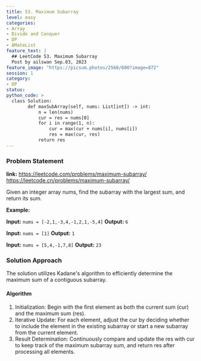 ```yaml
---
title: 53. Maximum Subarray
level: easy
categories:
- Array  
- Divide and Conquer
- DP
- AMateList
feature_text: |
  ## LeetCode 53. Maximum Subarray
  Post by ailswan Sep.03, 2023
feature_image: "https://picsum.photos/2560/600?image=872"
session: 1
category:
- DP
status: 
python_code: >
  class Solution:
        def maxSubArray(self, nums: List[int]) -> int:
            n = len(nums)
            cur = res = nums[0]
            for i in range(1, n):
                cur = max(cur + nums[i], nums[i])
                res = max(cur, res)
            return res
---
```


### Problem Statement
**link:**
https://leetcode.com/problems/maximum-subarray/
https://leetcode.cn/problems/maximum-subarray/

Given an integer array nums, find the subarray with the largest sum, and return its sum.

**Example:**

**Input:** `nums = [-2,1,-3,4,-1,2,1,-5,4]`
**Output:** `6`

**Input:** `nums = [1]`
**Output:** `1`

**Input:** `nums = [5,4,-1,7,8]`
**Output:** `23`


### Solution Approach
The solution utilizes Kadane's algorithm to efficiently determine the maximum sum of a contiguous subarray.
 

#### Algorithm

1. Initialization: Begin with the first element as both the current sum (cur) and the maximum sum (res).
2. Iterative Update: For each element, adjust the cur by deciding whether to include the element in the existing subarray or start a new subarray from the current element.
3. Result Determination: Continuously compare and update the res with cur to keep track of the maximum subarray sum, and return res after processing all elements.
